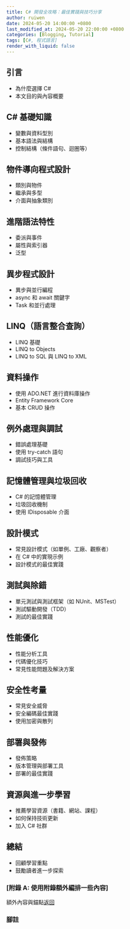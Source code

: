 ```yaml
---
title: C# 開發全攻略：最佳實踐與技巧分享
author: ruiwen
date: 2024-05-20 14:00:00 +0800
last_modified_at: 2024-05-20 22:00:00 +0800
categories: [Blogging, Tutorial]
tags: [C#, 程式語言]
render_with_liquid: false
---
```


## 引言
- 為什麼選擇 C#
- 本文目的與內容概要

## C# 基礎知識
- 變數與資料型別
- 基本語法與結構
- 控制結構（條件語句、迴圈等）

## 物件導向程式設計
- 類別與物件
- 繼承與多型
- 介面與抽象類別

## 進階語法特性
- 委派與事件
- 屬性與索引器
- 泛型

## 異步程式設計
- 異步與並行編程
- async 和 await 關鍵字
- Task 和並行處理

## LINQ（語言整合查詢）
- LINQ 基礎
- LINQ to Objects
- LINQ to SQL 與 LINQ to XML

## 資料操作
- 使用 ADO.NET 進行資料庫操作
- Entity Framework Core
- 基本 CRUD 操作

## 例外處理與調試
- 錯誤處理基礎
- 使用 try-catch 語句
- 調試技巧與工具

## 記憶體管理與垃圾回收
- C# 的記憶體管理
- 垃圾回收機制
- 使用 IDisposable 介面

## 設計模式
- 常見設計模式（如單例、工廠、觀察者）
- 在 C# 中的實現示例
- 設計模式的最佳實踐

## 測試與除錯
- 單元測試與測試框架（如 NUnit、MSTest）
- 測試驅動開發（TDD）
- 測試的最佳實踐

## 性能優化
- 性能分析工具
- 代碼優化技巧
- 常見性能問題及解決方案

## 安全性考量
- 常見安全威脅
- 安全編碼最佳實踐
- 使用加密與散列

## 部署與發佈
- 發佈策略
- 版本管理與部署工具
- 部署的最佳實踐

## 資源與進一步學習
- 推薦學習資源（書籍、網站、課程）
- 如何保持技術更新
- 加入 C# 社群

## 總結
- 回顧學習重點
- 鼓勵讀者進一步探索



### [附錄 A: 使用附錄額外編排一些內容]
額外內容與錨點[返回](#引言)

### 腳註
[^1]: 這是腳註可以進行補充說明


